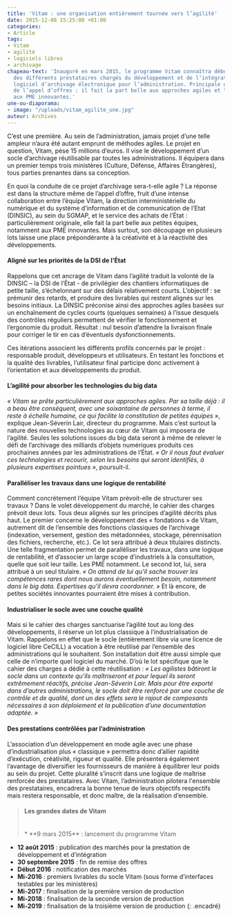 ```yaml
---
title: 'Vitam : une organisation entièrement tournée vers l’agilité'
date: 2015-12-08 15:25:00 +01:00
categories:
- Article
tags:
- Vitam
- agilité
- logiciels libres
- archivage
chapeau-text: 'Inauguré en mars 2015, le programme Vitam connaîtra début 2016 le nom
  des différents prestataires chargés du développement et de l’intégration du futur
  logiciel d’archivage électronique pour l’administration. Principale originalité
  de l’appel d’offres : il fait la part belle aux approches agiles et laisse la place
  aux PME innovantes.'
une-ou-diaporama:
- image: "/uploads/vitam_agilite_une.jpg"
auteur: Archives
---
```


C’est une première. Au sein de l’administration, jamais projet d’une telle ampleur n’aura été autant emprunt de méthodes agiles. Le projet en question, Vitam, pèse 15 millions d’euros. Il vise le développement d’un socle d’archivage réutilisable par toutes les administrations. Il équipera dans un premier temps trois ministères (Culture, Défense, Affaires Étrangères), tous parties prenantes dans sa conception.

En quoi la conduite de ce projet d’archivage sera-t-elle agile ? La réponse est dans la structure même de l’appel d’offre, fruit d’une intense collaboration entre l’équipe Vitam, la direction interministérielle du numérique et du système d’information et de communication de l’Etat (DINSIC), au sein du SGMAP, et le service des achats de l’État : particulièrement originale, elle fait la part belle aux petites équipes, notamment aux PME innovantes. Mais surtout, son découpage en plusieurs lots laisse une place prépondérante à la créativité et à la réactivité des développements.

#### Aligné sur les priorités de la DSI de l’État

Rappelons que cet ancrage de Vitam dans l’agilité traduit la volonté de la DINSIC – la DSI de l’État - de privilégier des chantiers informatiques de petite taille, s’échelonnant sur des délais relativement courts. L’objectif : 
se prémunir des retards, et produire des livrables qui restent alignés sur les besoins initiaux. La DINSIC préconise ainsi des approches agiles basées sur un enchaînement de cycles courts (quelques semaines) à l’issue desquels des contrôles réguliers permettent de vérifier le fonctionnement et l’ergonomie du produit. Résultat : nul besoin d’attendre la livraison finale pour corriger le tir en cas d’éventuels dysfonctionnements.

Ces itérations associent les différents profils concernés par le projet : responsable produit, développeurs et utilisateurs. En testant les fonctions et la qualité des livrables, l’utilisateur final participe donc activement à l’orientation et aux développements du produit.

#### L’agilité pour absorber les technologies du big data

*« Vitam se prête particulièrement aux approches agiles. Par sa taille déjà : il a beau être conséquent, avec une soixantaine de personnes à terme, il reste à échelle humaine, ce qui facilite la constitution de petites équipes »*, explique Jean-Séverin Lair, directeur du programme. Mais c’est surtout la nature des nouvelles technologies au cœur de Vitam qui imposera de l’agilité. Seules les solutions issues du big data seront à même de relever le défi de l’archivage des milliards d’objets numériques produits ces prochaines années par les administrations de l’État. *« Or il nous faut évaluer ces technologies et recourir, selon les besoins qui seront identifiés, à plusieurs expertises pointues »*, poursuit-il.

#### Paralléliser les travaux dans une logique de rentabilité

Comment concrètement l’équipe Vitam prévoit-elle de structurer ses travaux ? Dans le volet développement du marché, le cahier des charges prévoit deux lots. Tous deux alignés sur les principes d’agilité décrits plus haut. Le premier concerne le développement des « fondations » de Vitam, autrement dit de l’ensemble des fonctions classiques de l’archivage (indexation, versement, gestion des métadonnées, stockage, pérennisation des fichiers, recherche, etc.). Ce lot sera attribué à deux titulaires distincts. Une telle fragmentation permet de paralléliser les travaux, dans une logique de rentabilité, et d’associer un large scope d’industriels à la consultation, quelle que soit leur taille. Les PME notamment. Le second lot, lui, sera attribué à un seul titulaire. *« On attend de lui qu’il sache trouver les compétences rares dont nous aurons éventuellement besoin, notamment dans le big data. Expertises qu’il devra coordonner. »* Et là encore, de petites sociétés innovantes pourraient être mises à contribution.

#### Industrialiser le socle avec une couche qualité

Mais si le cahier des charges sanctuarise l’agilité tout au long des développements, il réserve un lot plus classique à l’industrialisation de Vitam. Rappelons en effet que le socle (entièrement libre via une licence de logiciel libre CeCILL) a vocation à être réutilisé par l’ensemble des administrations qui le souhaitent. Son installation doit être aussi simple que celle de n’importe quel logiciel du marché. D’où le lot spécifique que le cahier des charges a dédié à cette réutilisation : *« Les agilistes bâtiront le socle dans un contexte qu’ils maîtriseront et pour lequel ils seront extrêmement réactifs, précise Jean-Séverin Lair. Mais pour être exporté dans d’autres administrations, le socle doit être renforcé par une couche de contrôle et de qualité, dont un des effets sera le rajout de composants nécessaires à son déploiement et la publication d’une documentation adaptée. »*

#### Des prestations contrôlées par l’administration

L’association d’un développement en mode agile avec une phase d’industrialisation plus « classique » permettra donc d’allier rapidité d’exécution, créativité, rigueur et qualité. Elle présentera également l’avantage de diversifier les fournisseurs de manière à équilibrer leur poids au sein du projet. Cette pluralité s’inscrit dans une logique de maîtrise renforcée des prestataires. Avec Vitam, l’administration pilotera l'ensemble des prestataires, encadrera la bonne tenue de leurs objectifs respectifs mais restera responsable, et donc maître, de la réalisation d’ensemble.

>#### Les grandes dates de Vitam
><br>
>* **9 mars 2015** : lancement du programme Vitam
* **12 août 2015** : publication des marchés pour la prestation de développement et d’intégration
* **30 septembre 2015** : fin de remise des offres
* **Début 2016** : notification des marchés
* **Mi-2016** : premiers livrables du socle Vitam (sous forme d’interfaces testables par les ministères)
* **Mi-2017** : finalisation de la première version de production
* **Mi-2018** : finalisation de la seconde version de production
* **Mi-2019** : finalisation de la troisième version de production
{: .encadré}

 


